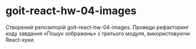 # goit-react-hw-04-images


Створений репозиторій goit-react-hw-04-images.
Проведи рефакторинг коду завдання «Пошук зображень» з третього модуля, використовуючи React-хуки.
